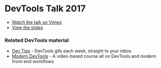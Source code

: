 
# DevTools Talk 2017

* [Watch the talk on Vimeo](https://vimeo.com/235431630)
* [View the slides](https://umaar.github.io/devtools-talk-2017/)

### Related DevTools material

* [Dev Tips](https://umaar.com/dev-tips/) - DevTools gifs each week, straight to your inbox
* [Modern DevTools](https://moderndevtools.com/) - A video-based course all on DevTools and modern front-end workflows
